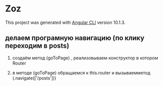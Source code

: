 # Zoz

This project was generated with [Angular CLI](https://github.com/angular/angular-cli) version 10.1.3.

## делаем програмную навигацию (по клику переходим в posts)

1. создаём метод (goToPage) , реализовываем конструктор в котором Router

2. в методе (goToPage) обращаемся к this.router и вызываемметод (.navigate(['/posts']))

